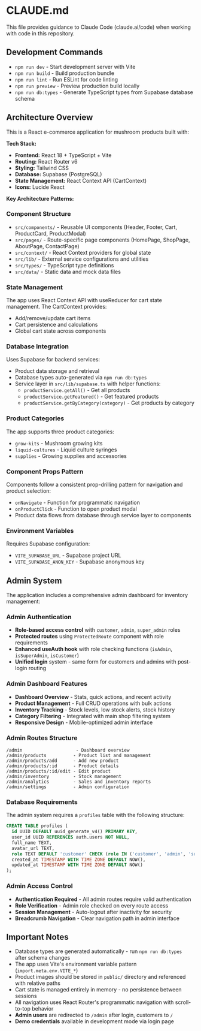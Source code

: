 # CLAUDE.md

This file provides guidance to Claude Code (claude.ai/code) when working with code in this repository.

## Development Commands

- `npm run dev` - Start development server with Vite
- `npm run build` - Build production bundle
- `npm run lint` - Run ESLint for code linting
- `npm run preview` - Preview production build locally
- `npm run db:types` - Generate TypeScript types from Supabase database schema

## Architecture Overview

This is a React e-commerce application for mushroom products built with:

**Tech Stack:**
- **Frontend:** React 18 + TypeScript + Vite
- **Routing:** React Router v6
- **Styling:** Tailwind CSS
- **Database:** Supabase (PostgreSQL)
- **State Management:** React Context API (CartContext)
- **Icons:** Lucide React

**Key Architecture Patterns:**

### Component Structure
- `src/components/` - Reusable UI components (Header, Footer, Cart, ProductCard, ProductModal)
- `src/pages/` - Route-specific page components (HomePage, ShopPage, AboutPage, ContactPage)
- `src/context/` - React Context providers for global state
- `src/lib/` - External service configurations and utilities
- `src/types/` - TypeScript type definitions
- `src/data/` - Static data and mock data files

### State Management
The app uses React Context API with useReducer for cart state management. The CartContext provides:
- Add/remove/update cart items
- Cart persistence and calculations
- Global cart state across components

### Database Integration
Uses Supabase for backend services:
- Product data storage and retrieval
- Database types auto-generated via `npm run db:types`
- Service layer in `src/lib/supabase.ts` with helper functions:
  - `productService.getAll()` - Get all products
  - `productService.getFeatured()` - Get featured products
  - `productService.getByCategory(category)` - Get products by category

### Product Categories
The app supports three product categories:
- `grow-kits` - Mushroom growing kits
- `liquid-cultures` - Liquid culture syringes
- `supplies` - Growing supplies and accessories

### Component Props Pattern
Components follow a consistent prop-drilling pattern for navigation and product selection:
- `onNavigate` - Function for programmatic navigation
- `onProductClick` - Function to open product modal
- Product data flows from database through service layer to components

### Environment Variables
Requires Supabase configuration:
- `VITE_SUPABASE_URL` - Supabase project URL
- `VITE_SUPABASE_ANON_KEY` - Supabase anonymous key

## Admin System

The application includes a comprehensive admin dashboard for inventory management:

### Admin Authentication
- **Role-based access control** with `customer`, `admin`, `super_admin` roles
- **Protected routes** using `ProtectedRoute` component with role requirements
- **Enhanced useAuth hook** with role checking functions (`isAdmin`, `isSuperAdmin`, `isCustomer`)
- **Unified login** system - same form for customers and admins with post-login routing

### Admin Dashboard Features
- **Dashboard Overview** - Stats, quick actions, and recent activity
- **Product Management** - Full CRUD operations with bulk actions
- **Inventory Tracking** - Stock levels, low stock alerts, stock history
- **Category Filtering** - Integrated with main shop filtering system
- **Responsive Design** - Mobile-optimized admin interface

### Admin Routes Structure
```
/admin                    - Dashboard overview
/admin/products          - Product list and management
/admin/products/add      - Add new product
/admin/products/:id      - Product details
/admin/products/:id/edit - Edit product
/admin/inventory         - Stock management
/admin/analytics         - Sales and inventory reports
/admin/settings          - Admin configuration
```

### Database Requirements
The admin system requires a `profiles` table with the following structure:
```sql
CREATE TABLE profiles (
  id UUID DEFAULT uuid_generate_v4() PRIMARY KEY,
  user_id UUID REFERENCES auth.users NOT NULL,
  full_name TEXT,
  avatar_url TEXT,
  role TEXT DEFAULT 'customer' CHECK (role IN ('customer', 'admin', 'super_admin')),
  created_at TIMESTAMP WITH TIME ZONE DEFAULT NOW(),
  updated_at TIMESTAMP WITH TIME ZONE DEFAULT NOW()
);
```

### Admin Access Control
- **Authentication Required** - All admin routes require valid authentication
- **Role Verification** - Admin role checked on every route access
- **Session Management** - Auto-logout after inactivity for security
- **Breadcrumb Navigation** - Clear navigation path in admin interface

## Important Notes

- Database types are generated automatically - run `npm run db:types` after schema changes
- The app uses Vite's environment variable pattern (`import.meta.env.VITE_*`)
- Product images should be stored in `public/` directory and referenced with relative paths
- Cart state is managed entirely in memory - no persistence between sessions
- All navigation uses React Router's programmatic navigation with scroll-to-top behavior
- **Admin users** are redirected to `/admin` after login, customers to `/`
- **Demo credentials** available in development mode via login page